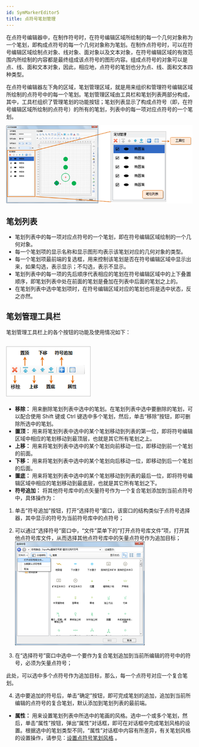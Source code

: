 ```yaml
---
id: SymMarkerEditor5
title: 点符号笔划管理
---
```

在点符号编辑器中，在制作符号时，在符号编辑区域所绘制的每一个几何对象称为一个笔划，即构成点符号的每一个几何对象称为笔划。在制作点符号时，可以在符号编辑区域绘制点对象、线对象、面对象以及文本对象，在符号编辑区域的有效范围内所绘制的内容都是最终组成该点符号的图形内容。组成点符号的对象可以是点、线、面和文本对象，因此，相应地，点符号的笔划也分为点、线、面和文本四种类型。

在点符号编辑器左下角的区域，笔划管理区域，就是用来组织和管理符号编辑区域所绘制的点符号中的每一个笔划。笔划管理区域由工具栏和笔划列表两部分构成，其中，工具栏组织了管理笔划的功能按钮；笔划列表显示了构成点符号（即，在符号编辑区域所绘制的点符号）的所有的笔划，列表中的每一项对应点符号的一个笔划。

![](img/SymMarkerEditor5t1.png)  
## 笔划列表

* 笔划列表中的每一项对应点符号的一个笔划，即在符号编辑区域绘制的一个几何对象。
* 每一个笔划项的显示名称和显示图形均表示该笔划对应的几何对象的类型。
* 每一个笔划项最前端的复选框，用来控制该笔划是否在符号编辑区域中显示出来，如果勾选，表示显示；不勾选，表示不显示。
* 笔划列表中的每一项的先后顺序代表相应的笔划在符号编辑区域中的上下叠置顺序，即笔划列表中处在前面的笔划是叠加在列表中后面的笔划之上的。
* 在笔划列表中选中笔划项时，在符号编辑区域对应的笔划也将是选中状态，反之亦然。

## 笔划管理工具栏

笔划管理工具栏上的各个按钮的功能及使用情况如下：

![](img/SymMarkerEditor5t2.png)  
---  
* **移除：** 用来删除笔划列表中选中的笔划。在笔划列表中选中要删除的笔划，可以配合使用 Shift 键或 Ctrl 键选中多个笔划，然后，单击“移除”按钮，即可删除所选中的笔划。
* **置顶：** 用来将笔划列表中选中的某个笔划移动到列表的第一位，即将符号编辑区域中相应的笔划移动到最顶层，也就是其它所有笔划之上。
* **上移：** 用来将笔划列表中选中的某个笔划向前移动一位，即移动到前一个笔划的前面。
* **下移：** 用来将笔划列表中选中的某个笔划向后移动一位，即移动到后一个笔划的后面。
* **置底：** 用来将笔划列表中选中的某个笔划移动到列表的最后一位，即将符号编辑区域中相应的笔划移动到最底层，也就是其它所有笔划之下。
* **符号追加：** 将其他符号库中的点矢量符号作为一个复合笔划添加到当前点符号中，具体操作为： 
1. 单击“符号追加”按钮，打开“选择符号”窗口，该窗口的结构类似于点符号选择器，其中显示的符号为当前符号库中的点符号；
2. 可以通过“选择符号”窗口中，“文件”菜单下的“打开点符号库文件”项，打开其他点符号库文件，从而选择其他点符号库中的矢量点符号作为追加目标；   
 ![](img/SymMarkerEditor5t3.png)  

3. 在“选择符号”窗口中选中一个要作为复合笔划追加到当前所编辑的符号中的符号，必须为矢量点符号； 

此处，可以选中多个点符号作为追加目标，那么，每一个点符号对应一个复合笔划。

4. 选中要追加的符号后，单击“确定”按钮，即可完成笔划的追加，追加到当前所编辑的点符号的复合笔划，默认添加到笔划列表的最前端。
* **属性：** 用来设置笔划列表中所选中的笔画的风格。选中一个或多个笔划，然后，单击“属性”按钮，弹出“属性”对话框，即可在对话框中完成笔划风格的设置。根据选中的笔划类型不同，“属性”对话框中内容有所差异，有关笔划风格的设置操作，请参见：[设置点符号笔划风格](SymMarkerEditor7.htm) 。

